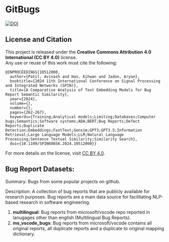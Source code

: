 # GitBugs
[![DOI](https://zenodo.org/badge/678604821.svg)](https://zenodo.org/badge/latestdoi/678604821)

## License and Citation
This project is released under the **Creative Commons Attribution 4.0 International (CC BY 4.0)** license.  
Any use or reuse of this work must cite the following:

```
@INPROCEEDINGS{10512000,
  author={Patil, Avinash and Han, Kihwan and Jadon, Aryan},
  booktitle={2024 11th International Conference on Signal Processing and Integrated Networks (SPIN)}, 
  title={A Comparative Analysis of Text Embedding Models for Bug Report Semantic Similarity}, 
  year={2024},
  volume={},
  number={},
  pages={262-267},
  keywords={Training;Analytical models;Limiting;Databases;Computer bugs;Semantics;Software systems;ADA;BERT;Bug Reports;Defect Reports;Duplicate Detection;Embeddings;FastText;Gensim;GPT3;GPT3.5;Information Retrieval;Large Language Models;LLM;Natural Language Processing;Sentence Textual Similarity;Similarity Search},
  doi={10.1109/SPIN60856.2024.10512000}}
```

For more details on the license, visit [CC BY 4.0](https://creativecommons.org/licenses/by/4.0/).

## Bug Report Datasets:
Summary: Bugs from some popular projects on github.

Description: A collection of bug reports that are publicly available for research purposes. Bug reports are a main data source for facilitating NLP-based research in software engineering.

1) **multilingual**:  Bug reports from microsoft/vscode repo reported in lanugages other than english (Multilingual Bug Reports).
2) **ms_vscode_bugs**: Bug reports from microsoft/vscode contains all original reports, all duplicate reports and a duplicate to original mapping dictionary.
